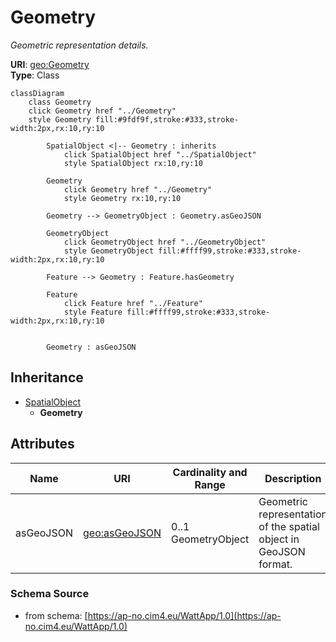 # Geometry

_Geometric representation details._

**URI**: [geo:Geometry](http://www.opengis.net/ont/geosparql#Geometry)<br />
**Type**: Class

```mermaid
classDiagram
    class Geometry
    click Geometry href "../Geometry"
    style Geometry fill:#9fdf9f,stroke:#333,stroke-width:2px,rx:10,ry:10

        SpatialObject <|-- Geometry : inherits
            click SpatialObject href "../SpatialObject"
            style SpatialObject rx:10,ry:10

        Geometry
            click Geometry href "../Geometry"
            style Geometry rx:10,ry:10

        Geometry --> GeometryObject : Geometry.asGeoJSON

        GeometryObject
            click GeometryObject href "../GeometryObject"
            style GeometryObject fill:#ffff99,stroke:#333,stroke-width:2px,rx:10,ry:10

        Feature --> Geometry : Feature.hasGeometry

        Feature
            click Feature href "../Feature"
            style Feature fill:#ffff99,stroke:#333,stroke-width:2px,rx:10,ry:10


        Geometry : asGeoJSON
```

## Inheritance
* [SpatialObject](SpatialObject.md)
    * **Geometry**

## Attributes
| Name | URI | Cardinality and Range | Description | Inheritance |
| ---  | --- | --- | --- | --- |
| asGeoJSON | [geo:asGeoJSON](http://www.opengis.net/ont/geosparql#asGeoJSON) | 0..1 GeometryObject | Geometric representation of the spatial object in GeoJSON format. | direct |

### Schema Source
* from schema: [https://ap-no.cim4.eu/WattApp/1.0](https://ap-no.cim4.eu/WattApp/1.0)
